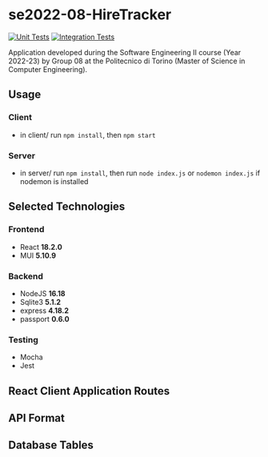# se2022-08-HireTracker

[![Unit Tests](https://github.com/GigiLoria5/se2022-08-HireTracker/workflows/Unit%20tests/badge.svg)](https://github.com/GigiLoria5/se2022-08-HireTracker/actions)
[![Integration Tests](https://github.com/GigiLoria5/se2022-08-HireTracker/workflows/Integration%20tests/badge.svg)](https://github.com/GigiLoria5/se2022-08-HireTracker/actions)


Application developed during the Software Engineering II course (Year 2022-23) by Group 08 at the Politecnico di Torino (Master of Science in Computer Engineering).


## Usage

### Client

- in client/ run `npm install`, then `npm start`

### Server

- in server/ run `npm install`, then run `node index.js` or `nodemon index.js` if nodemon is installed

## Selected Technologies

### Frontend

- React **18.2.0**
- MUI **5.10.9**

### Backend

- NodeJS **16.18**
- Sqlite3 **5.1.2**
- express **4.18.2**
- passport **0.6.0**

### Testing

- Mocha
- Jest

## React Client Application Routes


## API Format


## Database Tables
